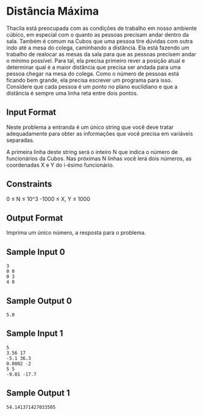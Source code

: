 # Distância Máxima

Thacila está preocupada com as condições de trabalho em nosso ambiente cúbico, em especial com o quanto as pessoas precisam andar dentro da sala. Também é comum na Cubos que uma pessoa tire dúvidas com outra indo até a mesa do colega, caminhando a distância. Ela está fazendo um trabalho de realocar as mesas da sala para que as pessoas precisem andar o mínimo possível. Para tal, ela precisa primeiro rever a posição atual e determinar qual é a maior distância que precisa ser andada para uma pessoa chegar na mesa do colega. Como o número de pessoas está ficando bem grande, ela precisa escrever um programa para isso. Considere que cada pessoa é um ponto no plano euclidiano e que a distância é sempre uma linha reta entre dois pontos.

## Input Format

Neste problema a entranda é um único string que você deve tratar adequadamente para obter as informações que você precisa em variáveis separadas.

A primeira linha deste string será o inteiro N que indica o número de funcionários da Cubos. Nas próximas N linhas você lerá dois números, as coordenadas X e Y do i-ésimo funcionário.

## Constraints

0 ≤ N ≤ 10^3 -1000 ≤ X, Y ≤ 1000

## Output Format

Imprima um único número, a resposta para o problema.

## Sample Input 0
``````
3
0 0
0 3
4 0
``````
## Sample Output 0
``````
5.0
``````
## Sample Input 1
``````
5
3.56 17
-5.1 36.3
0.0002 -2
5 5
-9.01 -17.7
``````
## Sample Output 1
``````
54.141371427033505
